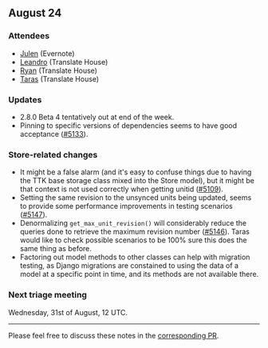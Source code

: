 ## August 24

### Attendees

* [Julen](https://github.com/julen) (Evernote)
* [Leandro](https://github.com/unho) (Translate House)
* [Ryan](https://github.com/phlax) (Translate House)
* [Taras](https://github.com/ta2-1) (Translate House)


### Updates

* 2.8.0 Beta 4 tentatively out at end of the week.
* Pinning to specific versions of dependencies seems to have good acceptance
  ([#5133](https://github.com/translate/pootle/issues/5133)).


### Store-related changes

- It might be a false alarm (and it's easy to confuse things due to having the
  TTK base storage class mixed into the Store model), but it might be that
  context is not used correctly when getting unitid
  ([#5109](https://github.com/translate/pootle/issues/5109)).
- Setting the same revision to the unsynced units being updated, seems to
  provide some performance improvements in testing scenarios
  ([#5147](https://github.com/translate/pootle/pull/5147)).
- Denormalizing `get_max_unit_revision()` will considerably reduce the queries
  done to retrieve the maximum revision number
  ([#5146](https://github.com/translate/pootle/pull/5146)). Taras would like to
  check possible scenarios to be 100% sure this does the same thing as before.
- Factoring out model methods to other classes can help with migration testing,
  as Django migrations are constained to using the data of a model at a specific
  point in time, and its methods are not available there.


### Next triage meeting

Wednesday, 31st of August, 12 UTC.

----

Please feel free to discuss these notes in the 
[corresponding PR](https://github.com/translate/core-notes/pull/13).
